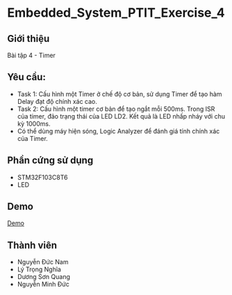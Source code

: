# Embedded_System_PTIT_Exercise_4
## Giới thiệu
Bài tập 4 - Timer
## Yêu cầu:
- Task 1: Cấu hình một Timer ở chế độ cơ bản, sử dụng Timer để tạo hàm Delay đạt độ chính xác cao.
- Task 2: Cấu hình một timer cơ bản để tạo ngắt mỗi 500ms. Trong ISR của timer, đảo trạng thái của LED LD2. Kết quả là LED nhấp nháy với chu kỳ 1000ms.
- Có thể dùng máy hiện sóng, Logic Analyzer để đánh giá tính chính xác của Timer.
## Phần cứng sử dụng
- STM32F103C8T6
- LED
## Demo
 [Demo](https://youtu.be/lMAGjrso8ow)

## Thành viên
- Nguyễn Đức Nam
- Lý Trọng Nghĩa
- Dương Sơn Quang
- Nguyễn Minh Đức

